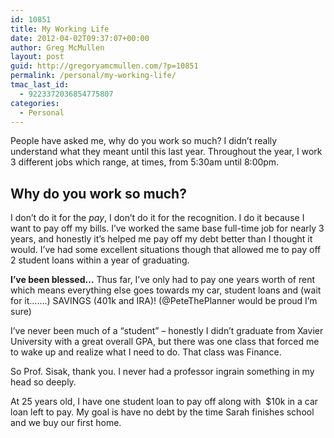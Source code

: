 ```yaml
---
id: 10851
title: My Working Life
date: 2012-04-02T09:37:07+00:00
author: Greg McMullen
layout: post
guid: http://gregoryamcmullen.com/?p=10851
permalink: /personal/my-working-life/
tmac_last_id:
  - 9223372036854775807
categories:
  - Personal
---
```

People have asked me, why do you work so much? I didn&#8217;t really understand what they meant until this last year. Throughout the year, I work 3 different jobs which range, at times, from 5:30am until 8:00pm.

## Why do you work so much?

I don&#8217;t do it for the _pay_, I don&#8217;t do it for the recognition. I do it because I want to pay off my bills. I&#8217;ve worked the same base full-time job for nearly 3 years, and honestly it&#8217;s helped me pay off my debt better than I thought it would. I&#8217;ve had some excellent situations though that allowed me to pay off 2 student loans within a year of graduating.

**I&#8217;ve been blessed&#8230;** Thus far, I&#8217;ve only had to pay one years worth of rent which means everything else goes towards my car, student loans and (wait for it&#8230;&#8230;.) SAVINGS (401k and IRA)! (@PeteThePlanner would be proud I&#8217;m sure)

I&#8217;ve never been much of a &#8220;student&#8221; &#8211; honestly I didn&#8217;t graduate from Xavier University with a great overall GPA, but there was one class that forced me to wake up and realize what I need to do. That class was Finance.

So Prof. Sisak, thank you. I never had a professor ingrain something in my head so deeply.

At 25 years old, I have one student loan to pay off along with  $10k in a car loan left to pay. My goal is have no debt by the time Sarah finishes school and we buy our first home.